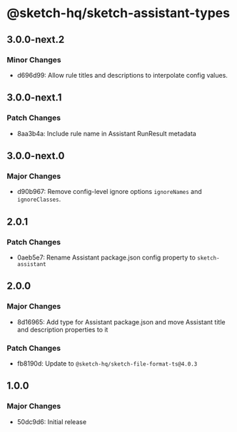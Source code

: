 # @sketch-hq/sketch-assistant-types

## 3.0.0-next.2

### Minor Changes

- d696d99: Allow rule titles and descriptions to interpolate config values.

## 3.0.0-next.1

### Patch Changes

- 8aa3b4a: Include rule name in Assistant RunResult metadata

## 3.0.0-next.0

### Major Changes

- d90b967: Remove config-level ignore options `ignoreNames` and `ignoreClasses`.

## 2.0.1

### Patch Changes

- 0aeb5e7: Rename Assistant package.json config property to `sketch-assistant`

## 2.0.0

### Major Changes

- 8d16965: Add type for Assistant package.json and move Assistant title and description properties
  to it

### Patch Changes

- fb8190d: Update to `@sketch-hq/sketch-file-format-ts@4.0.3`

## 1.0.0

### Major Changes

- 50dc9d6: Initial release
